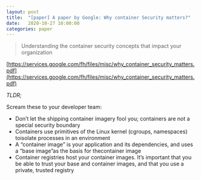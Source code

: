 ```yaml
---
layout: post
title:  "[paper] A paper by Google: Why container Security matters?" 
date:   2020-10-27 10:00:00
categories: paper
---
```


> Understanding the container security concepts that impact your organization

[https://services.google.com/fh/files/misc/why_container_security_matters.pdf](https://services.google.com/fh/files/misc/why_container_security_matters.pdf)

*TLDR;*

Scream these to your developer team: 

- Don’t let the shipping container imagery fool you; containers are not a special security boundary
- Containers use primitives of the Linux kernel (cgroups, namespaces) toisolate processes in an environment
- A “container image” is your application and its dependencies, and uses a “base image”as the basis for thecontainer image
- Container registries host your container images. It’s important that you be able to trust your base and container images, and that you use a private, trusted registry
